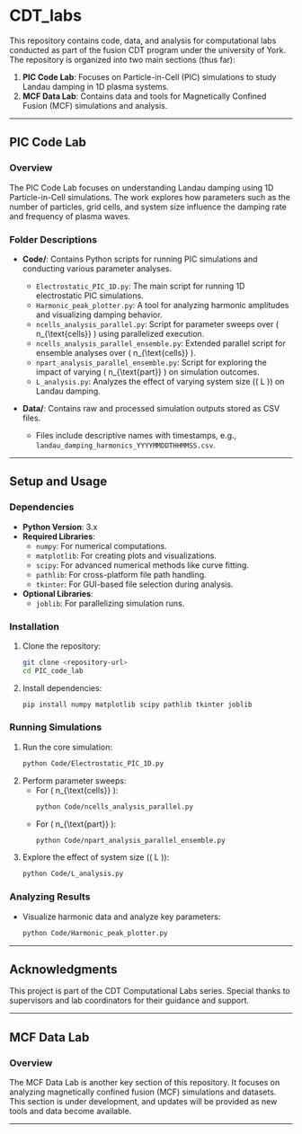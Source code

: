 # CDT_labs

This repository contains code, data, and analysis for computational labs conducted as part of the fusion CDT program under the university of York. The repository is organized into two main sections (thus far):

1. **PIC Code Lab**: Focuses on Particle-in-Cell (PIC) simulations to study Landau damping in 1D plasma systems.
2. **MCF Data Lab**: Contains data and tools for Magnetically Confined Fusion (MCF) simulations and analysis.

---

## **PIC Code Lab**

### **Overview**

The PIC Code Lab focuses on understanding Landau damping using 1D Particle-in-Cell simulations. The work explores how parameters such as the number of particles, grid cells, and system size influence the damping rate and frequency of plasma waves.

### **Folder Descriptions**

- **Code/**: Contains Python scripts for running PIC simulations and conducting various parameter analyses.
  - `Electrostatic_PIC_1D.py`: The main script for running 1D electrostatic PIC simulations.
  - `Harmonic_peak_plotter.py`: A tool for analyzing harmonic amplitudes and visualizing damping behavior.
  - `ncells_analysis_parallel.py`: Script for parameter sweeps over \( n_{\text{cells}} \) using parallelized execution.
  - `ncells_analysis_parallel_ensemble.py`: Extended parallel script for ensemble analyses over \( n_{\text{cells}} \).
  - `npart_analysis_parallel_ensemble.py`: Script for exploring the impact of varying \( n_{\text{part}} \) on simulation outcomes.
  - `L_analysis.py`: Analyzes the effect of varying system size (\( L \)) on Landau damping.

- **Data/**: Contains raw and processed simulation outputs stored as CSV files.
  - Files include descriptive names with timestamps, e.g., `landau_damping_harmonics_YYYYMMDDTHHMMSS.csv`.

---

## **Setup and Usage**

### **Dependencies**
- **Python Version**: 3.x
- **Required Libraries**:
  - `numpy`: For numerical computations.
  - `matplotlib`: For creating plots and visualizations.
  - `scipy`: For advanced numerical methods like curve fitting.
  - `pathlib`: For cross-platform file path handling.
  - `tkinter`: For GUI-based file selection during analysis.
- **Optional Libraries**:
  - `joblib`: For parallelizing simulation runs.

### **Installation**
1. Clone the repository:
   ```bash
   git clone <repository-url>
   cd PIC_code_lab
   ```
2. Install dependencies:
   ```bash
   pip install numpy matplotlib scipy pathlib tkinter joblib
   ```

### **Running Simulations**
1. Run the core simulation:
   ```bash
   python Code/Electrostatic_PIC_1D.py
   ```
2. Perform parameter sweeps:
   - For \( n_{\text{cells}} \):
     ```bash
     python Code/ncells_analysis_parallel.py
     ```
   - For \( n_{\text{part}} \):
     ```bash
     python Code/npart_analysis_parallel_ensemble.py
     ```
3. Explore the effect of system size (\( L \)):
   ```bash
   python Code/L_analysis.py
   ```

### **Analyzing Results**
- Visualize harmonic data and analyze key parameters:
  ```bash
  python Code/Harmonic_peak_plotter.py
  ```
  
---


## **Acknowledgments**

This project is part of the CDT Computational Labs series. Special thanks to supervisors and lab coordinators for their guidance and support.

---

## **MCF Data Lab**

### **Overview**

The MCF Data Lab is another key section of this repository. It focuses on analyzing magnetically confined fusion (MCF) simulations and datasets. This section is under development, and updates will be provided as new tools and data become available.

---
